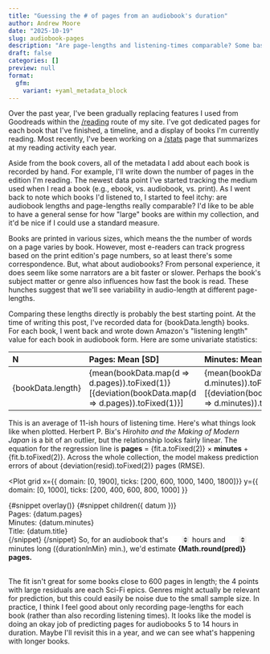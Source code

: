 ```yaml
---
title: "Guessing the # of pages from an audiobook's duration"
author: Andrew Moore
date: "2025-10-19"
slug: audiobook-pages
description: "Are page-lengths and listening-times comparable? Some basic analysis using my collection of finished books."
draft: false
categories: []
preview: null
format: 
  gfm:
    variant: +yaml_metadata_block
---
```


<script lang="ts">
  import { Plot, Line, Dot, RegressionY, HTMLTooltip, RuleX, RuleY } from 'svelteplot';
  import { regressionLinear } from "d3-regression";
  import { mean, deviation } from "d3";
  import bookData from "./bookData";

  let reg = regressionLinear().x(d => d.minutes).y(d => d.pages);
  let fit = reg(bookData);
  let resid = bookData.map(d => d.pages - fit.predict(d.minutes));

  let hours = $state(11);
  let minutes = $state(30);
  let durationInMin = $derived(hours * 60 + minutes);
  let pred = $derived(fit.predict(durationInMin));
</script>

Over the past year, I've been gradually replacing features I used from Goodreads within the <a href="/reading">/reading</a> route of my site. I've got dedicated pages for each book that I've finished, a timeline, and a display of books I'm currently reading. Most recently, I've been working on a <a href="/reading/stats">/stats</a> page that summarizes at my reading activity each year.

Aside from the book covers, all of the metadata I add about each book is recorded by hand. For example, I'll write down the number of pages in the edition I'm reading. The newest data point I've started tracking the medium used when I read a book (e.g., ebook, vs. audiobook, vs. print). As I went back to note which books I'd listened to, I started to feel itchy: are audiobook lengths and page-lengths really comparable? I'd like to be able to have a general sense for how "large" books are within my collection, and it'd be nice if I could use a standard measure.

Books are printed in various sizes, which means the the number of words on a page varies by book. However, most e-readers can track progress based on the print edition's page numbers, so at least there's some correspondence. But, what about audiobooks? From personal experience, it does seem like some narrators are a bit faster or slower. Perhaps the book's subject matter or genre also influences how fast the book is read. These hunches suggest that we'll see variability in audio-length at different page-lengths.

Comparing these lengths directly is probably the best starting point. At the time of writing this post, I've recorded data for {bookData.length} books. For each book, I went back and wrote down Amazon's "listening length" value for each book in audiobook form. Here are some univariate statistics:

| N | Pages: Mean [SD] | Minutes: Mean [SD] |
| :-- | :-- | :-- |
| {bookData.length} | {mean(bookData.map(d => d.pages)).toFixed(1)} [{deviation(bookData.map(d => d.pages)).toFixed(1)}] | {mean(bookData.map(d => d.minutes)).toFixed(1)} [{deviation(bookData.map(d => d.minutes)).toFixed(1)}] |

This is an average of 11-ish hours of listening time. Here's what things look like when plotted. Herbert P. Bix's _Hirohito and the Making of Modern Japan_ is a bit of an outlier, but the relationship looks fairly linear. The equation for the regression line is **pages** $=$ {fit.a.toFixed(2)} $\times$ **minutes** $+$ {fit.b.toFixed(2)}. Across the whole collection, the model makess prediction errors of about {deviation(resid).toFixed(2)} pages (RMSE).

<Plot
  grid
  x={{ domain: [0, 1900], ticks: [200, 600, 1000, 1400, 1800]}}
  y={{ domain: [0, 1000], ticks: [200, 400, 600, 800, 1000] }}
>
  <!-- <RuleX x={durationInMin} strokeOpacity=0.5 /> -->
  <!-- <RuleY y={pred} strokeOpacity=0.5 /> -->
  <Dot data={bookData} x="minutes" y="pages" />
  <RegressionY data={bookData} x="minutes" y="pages" />
  {#snippet overlay()}
    <HTMLTooltip data={bookData} x="minutes" y="pages">
        {#snippet children({ datum })}
          <div class="tooltip">
            <div>Pages: {datum.pages}</div>
            <div>Minutes: {datum.minutes}</div>
            <div>Title: {datum.title}</div>
          </div>
        {/snippet}
    </HTMLTooltip>
  {/snippet}
</Plot>

<span>
  So, for an audiobook that's
  <input 
    type="number"
    name="hr"
    id="hr"
    min=2
    bind:value={hours}>
  <label for="hr">hours</label> and
  <input
    type="number"
    name="min"
    id="min"
    min=0
    bind:value={minutes}>
  <label for="min">minutes</label> long ({durationInMin} min.), we'd estimate <strong>{Math.round(pred)} pages.</strong>
</span>
<br>
<br>

The fit isn't great for some books close to 600 pages in length; the 4 points with large residuals are each Sci-Fi epics. Genres might actually be relevant for prediction, but this could easily be noise due to the small sample size. In practice, I think I feel good about only recording page-lengths for each book (rather than also recording listening times). It looks like the model is doing an okay job of predicting pages for audiobooks 5 to 14 hours in duration. Maybe I'll revisit this in a year, and we can see what's happening with longer books.

<style>
  input[type=number]::-webkit-inner-spin-button,
  input[type=number]::-webkit-outer-spin-button {
    opacity: 1;
  }

  input {
    width: 3em;
    /* line-height: 1; */
    border: none;
  }
</style>